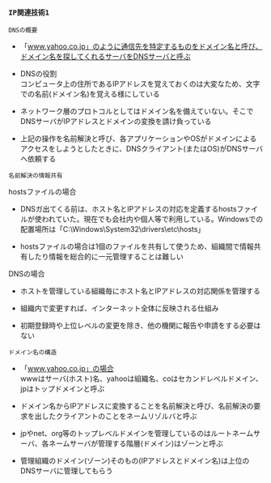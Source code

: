 ### `IP関連技術1`

`DNSの概要`

- 「www.yahoo.co.jp」のように通信先を特定するものをドメイン名と呼び、ドメイン名を探してくれるサーバをDNSサーバと呼ぶ

- DNSの役割  
コンピュータ上の住所であるIPアドレスを覚えておくのは大変なため、文字での名前(ドメイン名)を覚える様にしている

- ネットワーク層のプロトコルとしてはドメイン名を備えていない。そこでDNSサーバがIPアドレスとドメインの変換を請け負っている

- 上記の操作を名前解決と呼び、各アプリケーションやOSがドメインによるアクセスをしようとしたときに、DNSクライアント(またはOS)がDNSサーバへ依頼する

`名前解決の情報共有`

hostsファイルの場合
- DNSガ出てくる前は、ホスト名とIPアドレスの対応を定義するhostsファイルが使われていた。現在でも会社内や個人等で利用している。Windowsでの配置場所は「C:\Windows\System32\drivers\etc\hosts」

- hostsファイルの場合は1個のファイルを共有して使うため、組織間で情報共有したり情報を総合的に一元管理することは難しい

DNSの場合
- ホストを管理している組織毎にホスト名とIPアドレスの対応関係を管理する

- 組織内で変更すれば、インターネット全体に反映される仕組み

- 初期登録時や上位レベルの変更を除き、他の機関に報告や申請をする必要はない

`ドメイン名の構造`

- 「www.yahoo.co.jp」の場合  
wwwはサーバ(ホスト)名、yahooは組織名、coはセカンドレベルドメイン、jpはトップドメインと呼ぶ

- ドメイン名からIPアドレスに変換することを名前解決と呼び、名前解決の要求を出したクライアントのことをネームリゾルバと呼ぶ

- jpやnet、org等のトップレベルドメインを管理しているのはルートネームサーバ、各ネームサーバが管理する階層(ドメイン)はゾーンと呼ぶ

- 管理組織のドメイン(ゾーン)そのもの(IPアドレスとドメイン名)は上位のDNSサーバに管理してもらう
